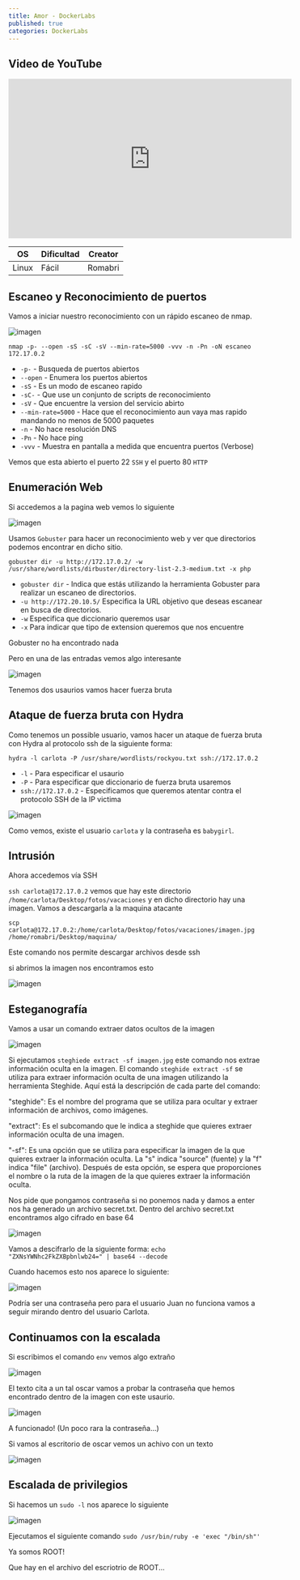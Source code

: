 ```yaml
---
title: Amor - DockerLabs
published: true
categories: DockerLabs
---
```


## Video de YouTube
<iframe width="560" height="315" src="https://www.youtube.com/embed/xQ9FkX6XY90" frameborder="0" allowfullscreen></iframe>


| OS     | Dificultad  | Creator           |
| ------ | ----------- | -------------     | 
| Linux  |  Fácil      | Romabri           | 

## Escaneo y Reconocimiento de puertos

Vamos a iniciar nuestro reconocimiento con un rápido escaneo de nmap.

![imagen](https://github.com/romabri/WriteUps/assets/51706860/6d4d9449-aef9-49f3-bdf8-65f5e2048c18)


`nmap -p- --open -sS -sC -sV --min-rate=5000 -vvv -n -Pn -oN escaneo 172.17.0.2`
- `-p-` - Busqueda de puertos abiertos
- `--open` - Enumera los puertos abiertos
- `-sS` - Es un modo de escaneo rapido
- `-sC-` - Que use un conjunto de scripts de reconocimiento
- `-sV` - Que encuentre la version del servicio abirto
- `--min-rate=5000` - Hace que el reconocimiento aun vaya mas rapido mandando no menos de 5000 paquetes
- `-n` - No hace resolución DNS
- `-Pn` - No hace ping
- `-vvv` - Muestra en pantalla a medida que encuentra puertos (Verbose)

Vemos que esta abierto el puerto 22 `SSH` y el puerto 80 `HTTP`

## Enumeración Web
Si accedemos a la pagina web vemos lo siguiente 

![imagen](https://github.com/romabri/WriteUps/assets/51706860/49c9b3ff-dc63-4254-8147-4df0d2157cb9)


Usamos `Gobuster` para hacer un reconocimiento web y ver que directorios podemos encontrar en dicho sitio.

`gobuster dir -u http://172.17.0.2/ -w /usr/share/wordlists/dirbuster/directory-list-2.3-medium.txt -x php`
- `gobuster dir` - Indica que estás utilizando la herramienta Gobuster para realizar un escaneo de directorios.
- `-u http://172.20.10.5/` Especifica la URL objetivo que deseas escanear en busca de directorios.
- `-w` Especifica que diccionario queremos usar
- `-x` Para indicar que tipo de extension queremos que nos encuentre

Gobuster no ha encontrado nada

Pero en una de las entradas vemos algo interesante

![imagen](https://github.com/romabri/WriteUps/assets/51706860/c40e78ed-bf2b-4820-9eef-4d48dad3e3d8)

Tenemos dos usaurios vamos hacer fuerza bruta

## Ataque de fuerza bruta con Hydra

Como tenemos un possible usuario, vamos hacer un ataque de fuerza bruta con Hydra al protocolo ssh de la siguiente forma:

`hydra -l carlota -P /usr/share/wordlists/rockyou.txt ssh://172.17.0.2`
- `-l` - Para especificar el usaurio
- `-P` - Para especificar que diccionario de fuerza bruta usaremos
- `ssh://172.17.0.2` - Especificamos que queremos atentar contra el protocolo SSH de la IP victima

![imagen](https://github.com/romabri/WriteUps/assets/51706860/681424d0-b04e-4ce4-b748-17c4f05e053d)


Como vemos, existe el usuario `carlota` y la contraseña es `babygirl`.


## Intrusión

Ahora accedemos vía SSH 

`ssh carlota@172.17.0.2`
vemos que hay este directorio `/home/carlota/Desktop/fotos/vacaciones` y en dicho directorio hay una imagen.
Vamos a descargarla a la maquina atacante

`scp carlota@172.17.0.2:/home/carlota/Desktop/fotos/vacaciones/imagen.jpg /home/romabri/Desktop/maquina/`

Este comando nos permite descargar archivos desde ssh

si abrimos la imagen nos encontramos esto

![imagen](https://github.com/romabri/WriteUps/assets/51706860/375e67ce-c967-44cf-91e7-e916137e99a4)

## Esteganografía

Vamos a usar un comando extraer datos ocultos de la imagen 

![imagen](https://github.com/romabri/WriteUps/assets/51706860/c504833a-5dfe-43ef-b3fb-10069a351936)

Si ejecutamos `steghiede extract -sf imagen.jpg` este comando nos extrae información oculta en la imagen.
El comando `steghide extract -sf` se utiliza para extraer información oculta de una imagen utilizando la herramienta Steghide. Aquí está la descripción de cada parte del comando:

"steghide": Es el nombre del programa que se utiliza para ocultar y extraer información de archivos, como imágenes.

"extract": Es el subcomando que le indica a steghide que quieres extraer información oculta de una imagen.

"-sf": Es una opción que se utiliza para especificar la imagen de la que quieres extraer la información oculta. La "s" indica "source" (fuente) y la "f" indica "file" (archivo). Después de esta opción, se espera que proporciones el nombre o la ruta de la imagen de la que quieres extraer la información oculta.

Nos pide que pongamos contraseña si no ponemos nada y damos a enter nos ha generado un archivo secret.txt.
Dentro del archivo secret.txt encontramos algo cifrado en base 64

![imagen](https://github.com/romabri/WriteUps/assets/51706860/076d3da4-9c95-4c69-91a8-1630748ee461)

Vamos a descifrarlo de la siguiente forma:
`echo "ZXNsYWNhc2FkZXBpbnlwb24=" | base64 --decode`

Cuando hacemos esto nos aparece lo siguiente:

![imagen](https://github.com/romabri/WriteUps/assets/51706860/b8c9a67a-b5e4-441e-aad2-fc1a33a2e3f9)

Podría ser una contraseña pero para el usuario Juan no funciona vamos a seguir mirando dentro del usuario Carlota.

## Continuamos con la escalada 

Si escribimos el comando `env` vemos algo extraño

![imagen](https://github.com/romabri/WriteUps/assets/51706860/2fffa0f1-ea4f-40b2-b541-668cfa8b0c86)

El texto cita a un tal oscar vamos a probar la contraseña que hemos encontrado dentro de la imagen con este usaurio.


![imagen](https://github.com/romabri/WriteUps/assets/51706860/47fbd3b9-7174-407f-975e-17f167377710)

A funcionado! (Un poco rara la contraseña...)

Si vamos al escritorio de oscar vemos un achivo con un texto 

![imagen](https://github.com/romabri/WriteUps/assets/51706860/67b29352-d52d-4753-bae1-cb1e77f4260f)


## Escalada de privilegios


Si hacemos un `sudo -l` nos aparece lo siguiente

![imagen](https://github.com/romabri/WriteUps/assets/51706860/5b8bca9e-a9cd-42bd-af66-4c85b60d5f7c)

Ejecutamos el siguiente comando `sudo /usr/bin/ruby -e 'exec "/bin/sh"'`

Ya somos ROOT!

Que hay en el archivo del escriotrio de ROOT...












